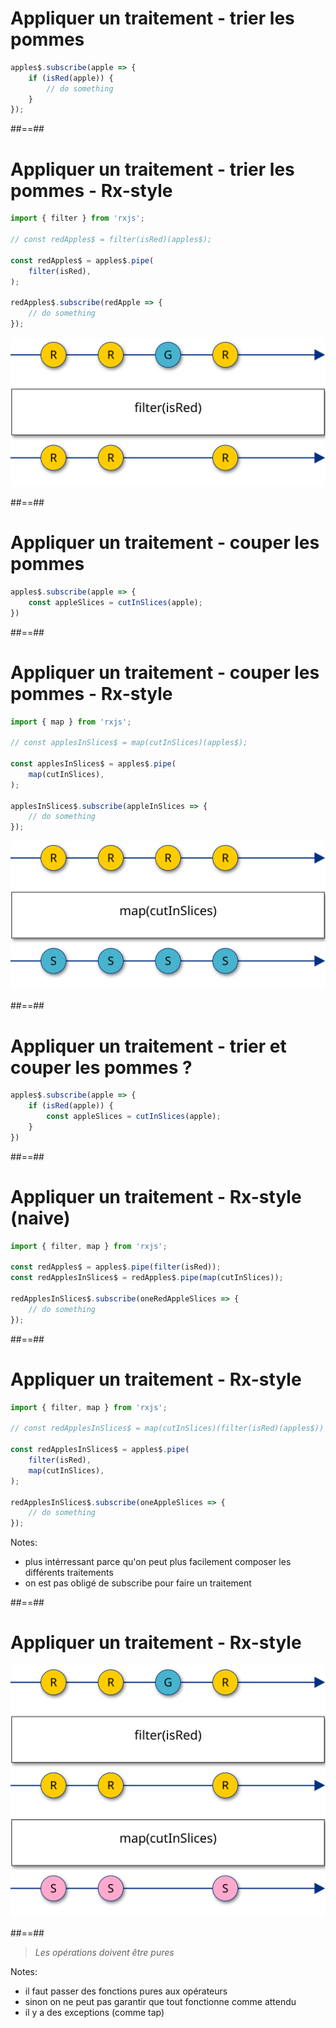 # Appliquer un traitement - trier les pommes

```typescript
apples$.subscribe(apple => {
    if (isRed(apple)) {
        // do something
    }
});
```

##==##

# Appliquer un traitement - trier les pommes - Rx-style

```typescript
import { filter } from 'rxjs';

// const redApples$ = filter(isRed)(apples$);

const redApples$ = apples$.pipe(
    filter(isRed),
);

redApples$.subscribe(redApple => {
    // do something
});
```

![w-1000 center](../../assets/images/diagrams/apple_filter.svg)

##==##

# Appliquer un traitement - couper les pommes

```typescript
apples$.subscribe(apple => {
    const appleSlices = cutInSlices(apple);
})
```

##==##

# Appliquer un traitement - couper les pommes - Rx-style

```typescript
import { map } from 'rxjs';

// const applesInSlices$ = map(cutInSlices)(apples$);

const applesInSlices$ = apples$.pipe(
    map(cutInSlices),
);

applesInSlices$.subscribe(appleInSlices => {
    // do something
});
```

![w-1000 center](../../assets/images/diagrams/apple_map.svg)

##==##

# Appliquer un traitement - trier et couper les pommes ?

```typescript
apples$.subscribe(apple => {
    if (isRed(apple)) {
        const appleSlices = cutInSlices(apple);
    }
})
```

##==##

# Appliquer un traitement - Rx-style (naive)

```typescript
import { filter, map } from 'rxjs';

const redApples$ = apples$.pipe(filter(isRed));
const redApplesInSlices$ = redApples$.pipe(map(cutInSlices));

redApplesInSlices$.subscribe(oneRedAppleSlices => {
    // do something
});
```

##==##

# Appliquer un traitement - Rx-style

```typescript
import { filter, map } from 'rxjs';

// const redApplesInSlices$ = map(cutInSlices)(filter(isRed)(apples$))

const redApplesInSlices$ = apples$.pipe(
    filter(isRed),
    map(cutInSlices),
);

redApplesInSlices$.subscribe(oneAppleSlices => {
    // do something
});
```

Notes:

- plus intérressant parce qu'on peut plus facilement composer les différents traitements
- on est pas obligé de subscribe pour faire un traitement


##==##

# Appliquer un traitement - Rx-style

![w-1000 center](../../assets/images/diagrams/apple_filter_and_map.svg)

##==##

<!-- .slide: class="quote-slide" -->

<blockquote>
<cite>
  Les opérations doivent être pures
</cite>
</blockquote>

Notes:

- il faut passer des fonctions pures aux opérateurs
- sinon on ne peut pas garantir que tout fonctionne comme attendu
- il y a des exceptions (comme tap)